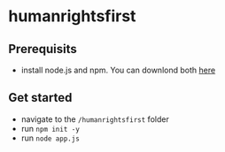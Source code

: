 # humanrightsfirst

## Prerequisits
* install node.js and npm. You can downlond both [here](https://www.npmjs.com/get-npm)

## Get started
* navigate to the `/humanrightsfirst` folder
* run `npm init -y`
* run `node app.js`
